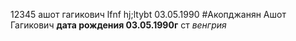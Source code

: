 12345
ашот гагикович 
lfnf hj;ltybt 03.05.1990
#Акопджанян Ашот Гагикович
**дата рождения 03.05.1990г** ст *венгрия*